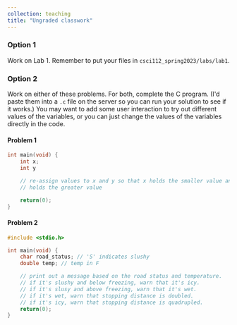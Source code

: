 ```yaml
---
collection: teaching
title: "Ungraded classwork"
---
```


### Option 1
Work on Lab 1. Remember to put your files in `csci112_spring2023/labs/lab1`.

### Option 2

Work on either of these problems. For both, complete the C program. (I'd paste
them into a `.c` file on the server so you can run your solution to see if it
works.) You may
want to add some user interaction to try out different values of the variables,
or you can just change the values of the variables directly in the code.



#### Problem 1

```c
int main(void) {
	int x;
	int y

	// re-assign values to x and y so that x holds the smaller value and y
	// holds the greater value

	return(0);
}
```

#### Problem 2

```c
#include <stdio.h>

int main(void) {
	char road_status; // 'S' indicates slushy
	double temp; // temp in F

	// print out a message based on the road status and temperature.
	// if it's slushy and below freezing, warn that it's icy.
	// if it's slusy and above freezing, warn that it's wet.
	// if it's wet, warn that stopping distance is doubled.
	// if it's icy, warn that stopping distance is quadrupled.
	return(0);
}
```
